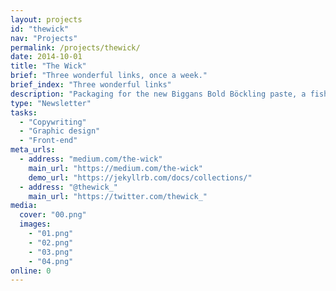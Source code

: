 ```yaml
---
layout: projects
id: "thewick"
nav: "Projects"
permalink: /projects/thewick/
date: 2014-10-01
title: "The Wick"
brief: "Three wonderful links, once a week."
brief_index: "Three wonderful links"
description: "Packaging for the new Biggans Bold Böckling paste, a fish paste made of smoked herring. Biggans is a small family owned company who has been serving their culinary delicacies to the Swedes since 1952. Packaging for the new Biggans Bold Böckling paste, a paste made of smoked Biggans. One small family owned company who has been serving their culinary delicacies to the Swedes since 1952.<br><br>Packaging for the new <a href='zxcn'>Biggans Bold Böckling paste</a>, a fish paste made of smoked Biggans. A small family owned company who has been serving their culinary delicacies to the Swedes since 1952."
type: "Newsletter"
tasks:
  - "Copywriting"
  - "Graphic design"
  - "Front-end"
meta_urls:
  - address: "medium.com/the-wick"
    main_url: "https://medium.com/the-wick"
    demo_url: "https://jekyllrb.com/docs/collections/"
  - address: "@thewick_"
    main_url: "https://twitter.com/thewick_"
media:
  cover: "00.png"
  images:
    - "01.png"
    - "02.png"
    - "03.png"
    - "04.png"
online: 0
---
```

